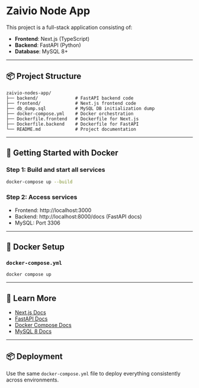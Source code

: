# Zaivio Node App

This project is a full-stack application consisting of:
- **Frontend**: Next.js (TypeScript)
- **Backend**: FastAPI (Python)
- **Database**: MySQL 8+

---

## 📦 Project Structure

```
zaivio-nodes-app/
├── backend/              # FastAPI backend code
├── frontend/             # Next.js frontend code
├── db_dump.sql           # MySQL DB initialization dump
├── docker-compose.yml    # Docker orchestration
├── Dockerfile.frontend   # Dockerfile for Next.js
├── Dockerfile.backend    # Dockerfile for FastAPI
└── README.md             # Project documentation
```

---

## 🚀 Getting Started with Docker

### Step 1: Build and start all services

```bash
docker-compose up --build
```

### Step 2: Access services
- Frontend: http://localhost:3000
- Backend: http://localhost:8000/docs (FastAPI docs)
- MySQL: Port 3306

---

## 🐳 Docker Setup

### `docker-compose.yml`

```
docker compose up
```

---

## 🧠 Learn More

- [Next.js Docs](https://nextjs.org/docs)
- [FastAPI Docs](https://fastapi.tiangolo.com/)
- [Docker Compose Docs](https://docs.docker.com/compose/)
- [MySQL 8 Docs](https://dev.mysql.com/doc/)

---

## 📦 Deployment

Use the same `docker-compose.yml` file to deploy everything consistently across environments.


